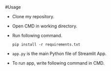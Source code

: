 #Usage 
- Clone my repository.
- Open CMD in working directory.
- Run following command.

  ```
  pip install -r requirements.txt
  ```
- `app.py` is the main Python file of Streamlit App. 
- To run app, write following command in CMD.
